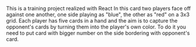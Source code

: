 This is a training project realized with React 
In this card two players face off against one another, one side playing as "blue", the other as "red" on a 3x3 grid.
Each player has five cards in a hand and the aim is to capture the opponent's cards by turning them into the player's own color. To do it you need to put card with bigger number on the side bordering with opponent's card. 
